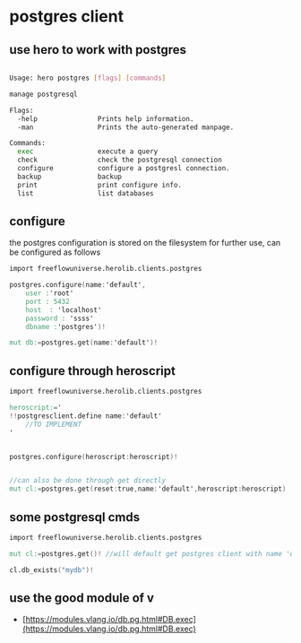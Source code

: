 # postgres client

## use hero to work with postgres

```bash

Usage: hero postgres [flags] [commands]

manage postgresql

Flags:
  -help               Prints help information.
  -man                Prints the auto-generated manpage.

Commands:
  exec                execute a query
  check               check the postgresql connection
  configure           configure a postgresl connection.
  backup              backup
  print               print configure info.
  list                list databases

```

## configure

the postgres configuration is stored on the filesystem for further use, can be configured as follows

```v
import freeflowuniverse.herolib.clients.postgres

postgres.configure(name:'default',
	user :'root'
	port : 5432
	host  : 'localhost'
	password : 'ssss'
	dbname :'postgres')!

mut db:=postgres.get(name:'default')!

```

## configure through heroscript

```v
import freeflowuniverse.herolib.clients.postgres

heroscript:='
!!postgresclient.define name:'default'
	//TO IMPLEMENT
'


postgres.configure(heroscript:heroscript)!


//can also be done through get directly
mut cl:=postgres.get(reset:true,name:'default',heroscript:heroscript)

```


## some postgresql cmds

```v
import freeflowuniverse.herolib.clients.postgres

mut cl:=postgres.get()! //will default get postgres client with name 'default'

cl.db_exists("mydb")!

```

## use the good module of v

- [https://modules.vlang.io/db.pg.html#DB.exec](https://modules.vlang.io/db.pg.html#DB.exec)
